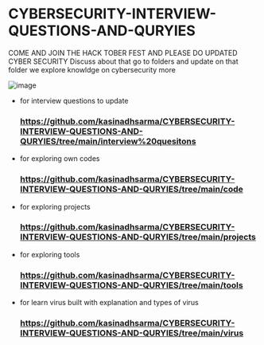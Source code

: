 # CYBERSECURITY-INTERVIEW-QUESTIONS-AND-QURYIES
COME AND JOIN THE HACK TOBER FEST AND PLEASE DO UPDATED CYBER SECURITY Discuss about that go to folders and update on that folder we explore knowldge on cybersecurity more

![image](https://user-images.githubusercontent.com/81065703/193424293-5af29b59-46be-4b2b-8c4a-72d2fd6b85c6.png)

- for interview questions to update 
   ### https://github.com/kasinadhsarma/CYBERSECURITY-INTERVIEW-QUESTIONS-AND-QURYIES/tree/main/interview%20quesitons

- for exploring own codes
  ### https://github.com/kasinadhsarma/CYBERSECURITY-INTERVIEW-QUESTIONS-AND-QURYIES/tree/main/code
  
- for exploring projects 
  ### https://github.com/kasinadhsarma/CYBERSECURITY-INTERVIEW-QUESTIONS-AND-QURYIES/tree/main/projects

- for exploring tools 
  ### https://github.com/kasinadhsarma/CYBERSECURITY-INTERVIEW-QUESTIONS-AND-QURYIES/tree/main/tools

- for learn virus built with explanation and types of virus
  ### https://github.com/kasinadhsarma/CYBERSECURITY-INTERVIEW-QUESTIONS-AND-QURYIES/tree/main/virus

